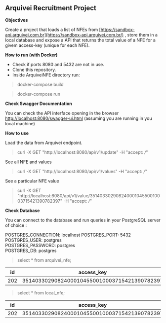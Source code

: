 
## Arquivei Recruitment Project


**Objectives**

Create a project that loads a list of NFEs from [https://sandbox-api.arquivei.com.br](https://sandbox-api.arquivei.com.br/) , store them in a local database and expose a API that returns the total value of a NFE for a givem access-key (unique for each NFE).

**How to run (with Docker)**

 - Check if ports 8080 and 5432 are not in use. 
 - Clone this repository. 
 - Inside ArquiveiNFE directory run:
 
> docker-compose build

> docker-compose run

**Check Swagger Documentation**

You can check the API interface opening in the browser [http://localhost:8080/swagger-ui.html](http://localhost:8080/swagger-ui.html) (assuming you are running in you local machine)

**How to use**

Load the data from Arquivei endpoint.
> curl -X GET "http://localhost:8080/api/v1/update" -H "accept: */*"

See all NFE and values
> curl -X GET "http://localhost:8080/api/v1/values" -H "accept: */*"

See a particular NFE value
>curl -X GET "http://localhost:8080/api/v1/value/35140330290824000104550010003715421390782397" -H "accept: */*"

**Check Database**

You can connect to the database and run queries in your PostgreSQL server of choice :

POSTGRES_CONNECTION: localhost
POSTGRES_PORT: 5432
POSTGRES_USER: postgres  
POSTGRES_PASSWORD: postgres  
POSTGRES_DB: postgres  

> select * from arquivei_nfe;

|id| access_key  | xml |
|--|--|--|
| 202 |  35140330290824000104550010003715421390782397| PG5mZVByb2MgeG1sbnM9Imh0dHA6Ly....|


> select * from local_nfe;

|id| access_key  | nfe_total_value|
|--|--|--|
| 202 |  35140330290824000104550010003715421390782397| 365.89 |
